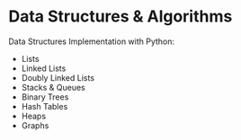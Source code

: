 # Data Structures & Algorithms
Data Structures Implementation with Python:
- Lists
- Linked Lists
- Doubly Linked Lists
- Stacks & Queues
- Binary Trees
- Hash Tables
- Heaps
- Graphs




